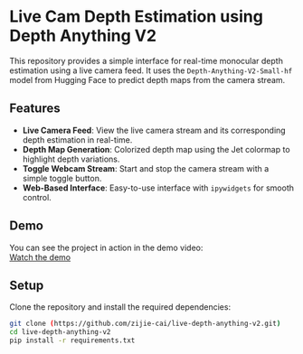 # Live Cam Depth Estimation using Depth Anything V2

This repository provides a simple interface for real-time monocular depth estimation using a live camera feed. It uses the `Depth-Anything-V2-Small-hf` model from Hugging Face to predict depth maps from the camera stream.

## Features

- **Live Camera Feed**: View the live camera stream and its corresponding depth estimation in real-time.
- **Depth Map Generation**: Colorized depth map using the Jet colormap to highlight depth variations.
- **Toggle Webcam Stream**: Start and stop the camera stream with a simple toggle button.
- **Web-Based Interface**: Easy-to-use interface with `ipywidgets` for smooth control.

## Demo
You can see the project in action in the demo video:  
[Watch the demo](https://github.com/user-attachments/assets/f4b1563c-2564-46b9-a56f-698045944f09)

## Setup

Clone the repository and install the required dependencies:
```bash
git clone (https://github.com/zijie-cai/live-depth-anything-v2.git)
cd live-depth-anything-v2
pip install -r requirements.txt
```
